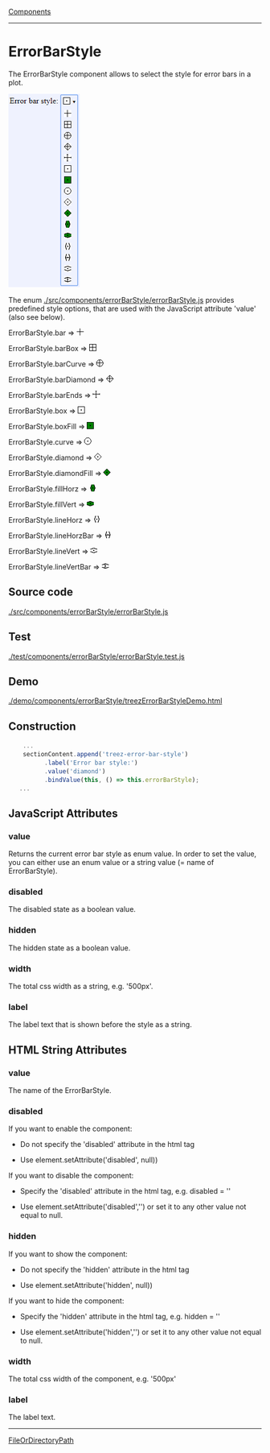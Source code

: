 [Components](../components.md)

----

# ErrorBarStyle
		
The ErrorBarStyle component allows to select the style for error bars in a plot. 
	
![](../../images/treez_error_bar_style.png)

The enum [./src/components/errorBarStyle/errorBarStyle.js](../../../src/components/errorBarStyle/errorBarStyle.js) provides 
predefined style options, that are used with the JavaScript attribute 'value' (also see below). 


ErrorBarStyle.bar => ![](../../../src/components/errorBarStyle/bar.png)

ErrorBarStyle.barBox => ![](../../../src/components/errorBarStyle/barbox.png)

ErrorBarStyle.barCurve => ![](../../../src/components/errorBarStyle/barcurve.png)

ErrorBarStyle.barDiamond => ![](../../../src/components/errorBarStyle/bardiamond.png)

ErrorBarStyle.barEnds => ![](../../../src/components/errorBarStyle/barends.png)

ErrorBarStyle.box => ![](../../../src/components/errorBarStyle/box.png)

ErrorBarStyle.boxFill => ![](../../../src/components/errorBarStyle/boxfill.png)

ErrorBarStyle.curve => ![](../../../src/components/errorBarStyle/curve.png)

ErrorBarStyle.diamond => ![](../../../src/components/errorBarStyle/diamond.png)

ErrorBarStyle.diamondFill => ![](../../../src/components/errorBarStyle/diamondfill.png)

ErrorBarStyle.fillHorz => ![](../../../src/components/errorBarStyle/fillhorz.png)

ErrorBarStyle.fillVert => ![](../../../src/components/errorBarStyle/fillvert.png)

ErrorBarStyle.lineHorz => ![](../../../src/components/errorBarStyle/linehorz.png)

ErrorBarStyle.lineHorzBar => ![](../../../src/components/errorBarStyle/linehorzbar.png)

ErrorBarStyle.lineVert => ![](../../../src/components/errorBarStyle/linevert.png)

ErrorBarStyle.lineVertBar => ![](../../../src/components/errorBarStyle/linevertbar.png)

		
## Source code

[./src/components/errorBarStyle/errorBarStyle.js](../../../src/components/errorBarStyle/treezErrorBarStyle.js)

## Test

[./test/components/errorBarStyle/errorBarStyle.test.js](../../../test/components/errorBarStyle/treezErrorBarStyle.test.js)

## Demo

[./demo/components/errorBarStyle/treezErrorBarStyleDemo.html](../../../demo/components/errorBarStyle/treezErrorBarStyleDemo.html)

## Construction

```javascript
    ...
    sectionContent.append('treez-error-bar-style')
		  .label('Error bar style:')		  
		  .value('diamond')		
		  .bindValue(this, () => this.errorBarStyle);	
   ...
```

## JavaScript Attributes

### value

Returns the current error bar style as enum value. 
In order to set the value, you can either use an enum value or a string value (= name of ErrorBarStyle).  

### disabled

The disabled state as a boolean value. 

### hidden

The hidden state as a boolean value.

### width

The total css width as a string, e.g. '500px'.

### label

The label text that is shown before the style as a string. 

## HTML String Attributes

### value

The name of the ErrorBarStyle.

### disabled

If you want to enable the component:

* Do not specify the 'disabled' attribute in the html tag

* Use element.setAttribute('disabled', null)) 

If you want to disable the component:

* Specify the 'disabled' attribute in the html tag, e.g. disabled = ''

* Use element.setAttribute('disabled','') or set it to any other value not equal to null. 

### hidden

If you want to show the component:

* Do not specify the 'hidden' attribute in the html tag

* Use element.setAttribute('hidden', null)) 

If you want to hide the component:

* Specify the 'hidden' attribute in the html tag, e.g. hidden = ''

* Use element.setAttribute('hidden','') or set it to any other value not equal to null. 

### width

The total css width of the component, e.g. '500px'

### label

The label text.


----

[FileOrDirectoryPath](../file/fileOrDirectoryPath.md)
